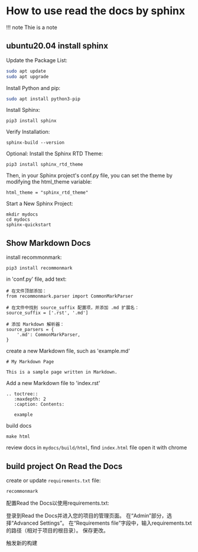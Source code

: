 # How to use read the docs by sphinx

!!! note
    Thie is a note

## ubuntu20.04 install sphinx

Update the Package List:
```bash
sudo apt update
sudo apt upgrade
```


Install Python and pip:
```bash
sudo apt install python3-pip
```

Install Sphinx:
```
pip3 install sphinx
```

Verify Installation:
```
sphinx-build --version
```

Optional: Install the Sphinx RTD Theme:
```
pip3 install sphinx_rtd_theme
```

Then, in your Sphinx project's conf.py file, you can set the theme by modifying the html_theme variable:
```
html_theme = "sphinx_rtd_theme"
```

Start a New Sphinx Project:
```
mkdir mydocs
cd mydocs
sphinx-quickstart
```

## Show Markdown Docs

install recommonmark:
```
pip3 install recommonmark
```

in 'conf.py' file, add text:
```
# 在文件顶部添加：
from recommonmark.parser import CommonMarkParser

# 在文件中找到 source_suffix 配置项，并添加 .md 扩展名：
source_suffix = ['.rst', '.md']

# 添加 Markdown 解析器：
source_parsers = {
    '.md': CommonMarkParser,
}

```

create a new Markdown file, such as 'example.md'
```
# My Markdown Page

This is a sample page written in Markdown.
```

Add a new Markdown file to 'index.rst'
```
.. toctree::
   :maxdepth: 2
   :caption: Contents:

   example
```

build docs
```
make html
```

review docs
in `mydocs/build/html`, find `index.html` file
open it with chrome

## build project On Read the Docs

create or update `requirements.txt` file:
```
recommonmark
```


配置Read the Docs以使用requirements.txt:

登录到Read the Docs并进入您的项目的管理页面。
在“Admin”部分，选择“Advanced Settings”。
在“Requirements file”字段中，输入requirements.txt的路径（相对于项目的根目录）。
保存更改。

触发新的构建

